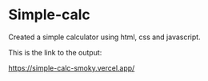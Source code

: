# Simple-calc
Created a simple calculator using html, css and javascript.

This is the link to the output:

https://simple-calc-smoky.vercel.app/
